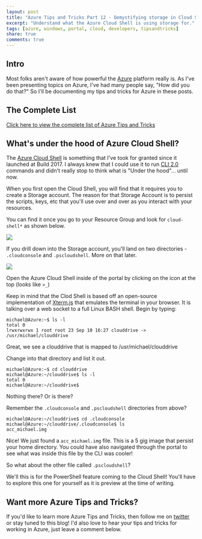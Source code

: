 ```yaml
---
layout: post
title: "Azure Tips and Tricks Part 12 - Demystifying storage in Cloud Shell"
excerpt: "Understand what the Azure Cloud Shell is using storage for."
tags: [azure, windows, portal, cloud, developers, tipsandtricks]
share: true
comments: true
---
```


## Intro

Most folks aren't aware of how powerful the [Azure](http://www.azure.com) platform really is. As I've been presenting topics on Azure, I've had many people say, "How did you do that?" So I'll be documenting my tips and tricks for Azure in these posts.

## The Complete List

[Click here to view the complete list of Azure Tips and Tricks ](http://michaelcrump.net/azure-tips-and-tricks-complete-list/)

## What's under the hood of Azure Cloud Shell?

The [Azure Cloud Shell](https://azure.microsoft.com/en-us/features/cloud-shell/) is something that I've took for granted since it launched at Build 2017. I always knew that I could use it to run [CLI 2.0](https://docs.microsoft.com/en-us/cli/azure/install-azure-cli?view=azure-cli-latest) commands and didn't really stop to think what is "Under the hood"... until now. 

When you first open the Cloud Shell, you will find that it requires you to create a Storage account. The reason for that Storage Account is to persist the scripts, keys, etc that you'll use over and over as you interact with your resources. 

You can find it once you go to your Resource Group and look for `cloud-shell*` as shown below. 

<img src="http://michaelcrump.net/files/cloudshell1.png">

If you drill down into the Storage account, you'll land on two directories - `.cloudconsole` and `.pscloudshell`. More on that later. 

<img src="http://michaelcrump.net/files/cloudshellgif.gif">

Open the Azure Cloud Shell inside of the portal by clicking on the icon at the top (looks like `>_`)

Keep in mind that the Clod Shell is based off an open-source implementation of [Xterm.js](https://github.com/sourcelair/xterm.js) that emulates the terminal in your browser. It is talking over a web socket to a full Linux BASH shell. Begin by typing:

	michael@Azure:~$ ls -l
	total 0
	lrwxrwxrwx 1 root root 23 Sep 10 16:27 clouddrive -> /usr/michael/clouddrive

Great, we see a clouddrive that is mapped to /usr/michael/clouddrive

Change into that directory and list it out.

	michael@Azure:~$ cd clouddrive
	michael@Azure:~/clouddrive$ ls -l
	total 0
	michael@Azure:~/clouddrive$

Nothing there? Or is there? 

Remember the `.cloudconsole` and `.pscloudshell` directories from above?

	michael@Azure:~/clouddrive$ cd .cloudconsole
	michael@Azure:~/clouddrive/.cloudconsole$ ls
	acc_michael.img

Nice! We just found a `acc_michael.img` file. This is a 5 gig image that persist your home directory. You could have also navigated through the portal to see what was inside this file by the CLI was cooler!

So what about the other file called `.pscloudshell`? 

We'll this is for the PowerShell feature coming to the Cloud Shell! You'll have to explore this one for yourself as it is preview at the time of writing. 

## Want more Azure Tips and Tricks?

If you'd like to learn more Azure Tips and Tricks, then follow me on [twitter](http://twitter.com/mbcrump) or stay tuned to this blog! I'd also love to hear your tips and tricks for working in Azure, just leave a comment below. 